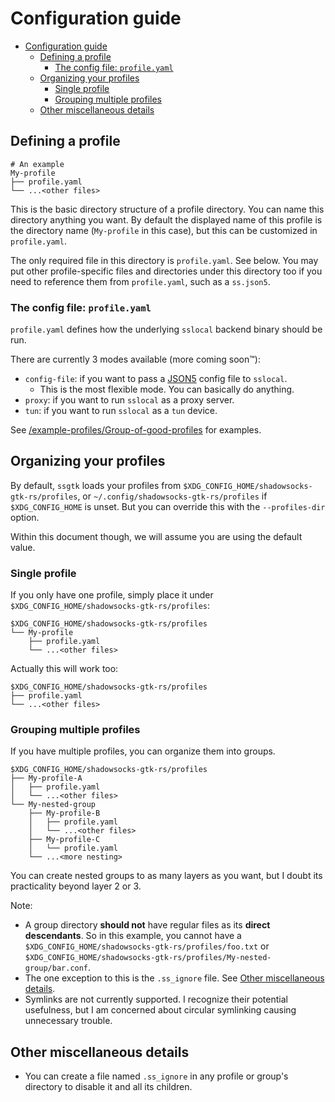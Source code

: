 
# Configuration guide

- [Configuration guide](#configuration-guide)
  - [Defining a profile](#defining-a-profile)
    - [The config file: `profile.yaml`](#the-config-file-profileyaml)
  - [Organizing your profiles](#organizing-your-profiles)
    - [Single profile](#single-profile)
    - [Grouping multiple profiles](#grouping-multiple-profiles)
  - [Other miscellaneous details](#other-miscellaneous-details)

## Defining a profile

```
# An example
My-profile
├── profile.yaml
└── ...<other files>
```

This is the basic directory structure of a profile directory. You can name this directory anything you want.
By default the displayed name of this profile is the directory name (`My-profile` in this case),
but this can be customized in `profile.yaml`.

The only required file in this directory is `profile.yaml`. See below.
You may put other profile-specific files and directories under this directory too
if you need to reference them from `profile.yaml`, such as a `ss.json5`.

### The config file: `profile.yaml`

`profile.yaml` defines how the underlying `sslocal` backend binary should be run.

There are currently 3 modes available (more coming soon™️):
 - `config-file`: if you want to pass a [JSON5](https://json5.org/) config file to `sslocal`.
   - This is the most flexible mode. You can basically do anything.
 - `proxy`: if you want to run `sslocal` as a proxy server.
 - `tun`: if you want to run `sslocal` as a `tun` device.

See [/example-profiles/Group-of-good-profiles](/example-profiles/Group-of-good-profiles) for examples.

## Organizing your profiles

By default, `ssgtk` loads your profiles from `$XDG_CONFIG_HOME/shadowsocks-gtk-rs/profiles`,
or `~/.config/shadowsocks-gtk-rs/profiles` if `$XDG_CONFIG_HOME` is unset.
But you can override this with the `--profiles-dir` option.

Within this document though, we will assume you are using the default value.

### Single profile

If you only have one profile, simply place it under `$XDG_CONFIG_HOME/shadowsocks-gtk-rs/profiles`:

```
$XDG_CONFIG_HOME/shadowsocks-gtk-rs/profiles
└── My-profile
    ├── profile.yaml
    └── ...<other files>
```

Actually this will work too:
```
$XDG_CONFIG_HOME/shadowsocks-gtk-rs/profiles
├── profile.yaml
└── ...<other files>
```

### Grouping multiple profiles

If you have multiple profiles, you can organize them into groups.

```
$XDG_CONFIG_HOME/shadowsocks-gtk-rs/profiles
├── My-profile-A
│   ├── profile.yaml
│   └── ...<other files>
└── My-nested-group
    ├── My-profile-B
    │   ├── profile.yaml
    │   └── ...<other files>
    ├── My-profile-C
    │   └── profile.yaml
    └── ...<more nesting>
```

You can create nested groups to as many layers as you want, but I doubt its practicality beyond layer 2 or 3.

Note:
 - A group directory **should not** have regular files as its **direct descendants**.
     So in this example, you cannot have a `$XDG_CONFIG_HOME/shadowsocks-gtk-rs/profiles/foo.txt`
     or `$XDG_CONFIG_HOME/shadowsocks-gtk-rs/profiles/My-nested-group/bar.conf`.
 - The one exception to this is the `.ss_ignore` file. See [Other miscellaneous details](#other-miscellaneous-details).
 - Symlinks are not currently supported. I recognize their potential usefulness,
     but I am concerned about circular symlinking causing unnecessary trouble.

## Other miscellaneous details

 - You can create a file named `.ss_ignore` in any profile or group's directory
     to disable it and all its children.
